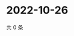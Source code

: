 # 2022-10-26

共 0 条

<!-- BEGIN WEIBO -->
<!-- 最后更新时间 Wed Oct 26 2022 15:08:46 GMT+0800 (China Standard Time) -->

<!-- END WEIBO -->
